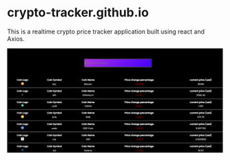 # crypto-tracker.github.io

<p>This is a realtime crypto price tracker application built using react and Axios.</p>
<img src="crypto-tracker.png"
